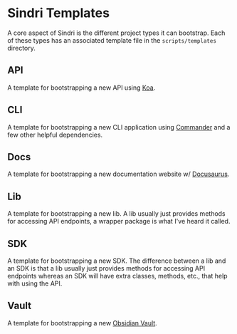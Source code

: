 # Sindri Templates

A core aspect of Sindri is the different project types it can bootstrap. Each of these types has an associated template file in the `scripts/templates` directory.

## API

A template for bootstrapping a new API using [Koa][1].

## CLI

A template for bootstrapping a new CLI application using [Commander][2] and a few other helpful dependencies.

## Docs

A template for bootstrapping a new documentation website w/ [Docusaurus][3].

## Lib

A template for bootstrapping a new lib. A lib usually just provides methods for accessing API endpoints, a wrapper package is what I've heard it called.

## SDK

A template for bootstrapping a new SDK. The difference between a lib and an SDK is that a lib usually just provides methods for accessing API endpoints whereas an SDK will have extra classes, methods, etc., that help with using the API.

## Vault

A template for bootstrapping a new [Obsidian Vault][0].

[0]: https://obsidian.md/
[1]: https://koajs.com/
[2]: https://www.npmjs.com/package/commander
[3]: https://docusaurus.io/
